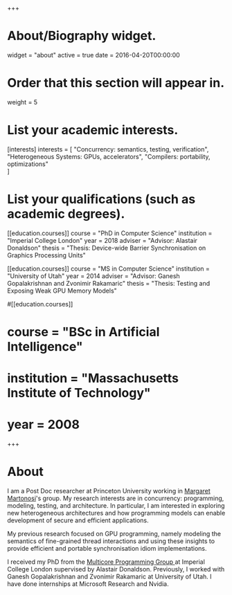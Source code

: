 +++
# About/Biography widget.
widget = "about"
active = true
date = 2016-04-20T00:00:00

# Order that this section will appear in.
weight = 5

# List your academic interests.
[interests]
  interests = [
    "Concurrency: semantics, testing, verification",
    "Heterogeneous Systems: GPUs, accelerators",
    "Compilers: portability, optimizations"    
  ]

# List your qualifications (such as academic degrees).
[[education.courses]]
  course = "PhD in Computer Science"
  institution = "Imperial College London"
  year = 2018
  adviser = "Advisor: Alastair Donaldson"
  thesis = "Thesis: Device-wide Barrier Synchronisation on Graphics Processing Units"

[[education.courses]]
  course = "MS in Computer Science"
  institution = "University of Utah"
  year = 2014
  adviser = "Advisor: Ganesh Gopalakrishnan and Zvonimir Rakamaric"
  thesis = "Thesis: Testing and Exposing Weak GPU Memory Models"

#[[education.courses]]
#  course = "BSc in Artificial Intelligence"
#  institution = "Massachusetts Institute of Technology"
#  year = 2008
 
+++

# About

I am a Post Doc researcher at Princeton University working in <a
href="http://www.princeton.edu/~mrm/"> Margaret Martonosi</a>'s
group. My research interests are in concurrency: programming,
modeling, testing, and architecture. In particular, I am interested
in exploring new heterogeneous architectures and how programming models
can enable development of secure and efficient applications.

My previous research focused on GPU programming, namely modeling
the semantics of fine-grained thread interactions and using these
insights to provide efficient and portable synchronisation idiom
implementations.

I received my PhD from the <a href="http://multicore.doc.ic.ac.uk/">
Multicore Programming Group </a> at Imperial College London supervised
by Alastair Donaldson. Previously, I worked with Ganesh Gopalakrishnan
and Zvonimir Rakamaric at University of Utah. I have done internships
at Microsoft Research and Nvidia. 
